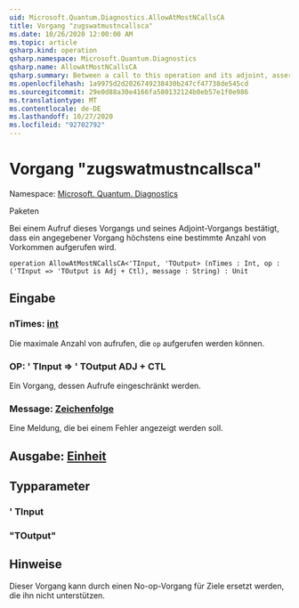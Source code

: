 ```yaml
---
uid: Microsoft.Quantum.Diagnostics.AllowAtMostNCallsCA
title: Vorgang "zugswatmustncallsca"
ms.date: 10/26/2020 12:00:00 AM
ms.topic: article
qsharp.kind: operation
qsharp.namespace: Microsoft.Quantum.Diagnostics
qsharp.name: AllowAtMostNCallsCA
qsharp.summary: Between a call to this operation and its adjoint, asserts that a given operation is called at most a certain number of times.
ms.openlocfilehash: 1a9975d2d2026749238430b247cf47738de545cd
ms.sourcegitcommit: 29e0d88a30e4166fa580132124b0eb57e1f0e986
ms.translationtype: MT
ms.contentlocale: de-DE
ms.lasthandoff: 10/27/2020
ms.locfileid: "92702792"
---
```

# <a name="allowatmostncallsca-operation"></a>Vorgang "zugswatmustncallsca"

Namespace: [Microsoft. Quantum. Diagnostics](xref:Microsoft.Quantum.Diagnostics)

Paketen [](https://nuget.org/packages/)


Bei einem Aufruf dieses Vorgangs und seines Adjoint-Vorgangs bestätigt, dass ein angegebener Vorgang höchstens eine bestimmte Anzahl von Vorkommen aufgerufen wird.

```qsharp
operation AllowAtMostNCallsCA<'TInput, 'TOutput> (nTimes : Int, op : ('TInput => 'TOutput is Adj + Ctl), message : String) : Unit
```


## <a name="input"></a>Eingabe

### <a name="ntimes--int"></a>nTimes: [int](xref:microsoft.quantum.lang-ref.int)

Die maximale Anzahl von aufrufen, die `op` aufgerufen werden können.


### <a name="op--tinput--toutput-adj--ctl"></a>OP: ' TInput => ' TOutput ADJ + CTL

Ein Vorgang, dessen Aufrufe eingeschränkt werden.


### <a name="message--string"></a>Message: [Zeichenfolge](xref:microsoft.quantum.lang-ref.string)

Eine Meldung, die bei einem Fehler angezeigt werden soll.



## <a name="output--unit"></a>Ausgabe: [Einheit](xref:microsoft.quantum.lang-ref.unit)



## <a name="type-parameters"></a>Typparameter

### <a name="tinput"></a>' TInput


### <a name="toutput"></a>"TOutput"



## <a name="remarks"></a>Hinweise

Dieser Vorgang kann durch einen No-op-Vorgang für Ziele ersetzt werden, die ihn nicht unterstützen.